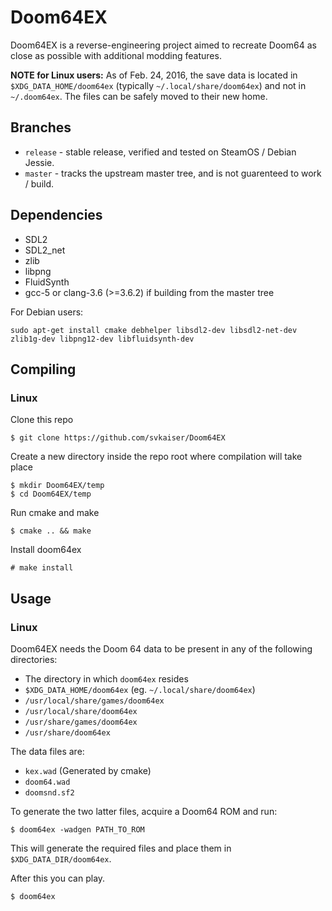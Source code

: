 Doom64EX
========

Doom64EX is a reverse-engineering project aimed to recreate Doom64 as close as possible with additional modding features.

**NOTE for Linux users:** As of Feb. 24, 2016, the save data is located in `$XDG_DATA_HOME/doom64ex` (typically `~/.local/share/doom64ex`) and not in `~/.doom64ex`. The files can be safely moved to their new home.

## Branches

* `release` - stable release, verified and tested on SteamOS / Debian Jessie.
* `master` - tracks the upstream master tree, and is not guarenteed to work / build.

## Dependencies

* SDL2
* SDL2_net
* zlib
* libpng
* FluidSynth
* gcc-5 or clang-3.6 (>=3.6.2) if building from the master tree

For Debian users:

```
sudo apt-get install cmake debhelper libsdl2-dev libsdl2-net-dev zlib1g-dev libpng12-dev libfluidsynth-dev
```

## Compiling

### Linux

Clone this repo

    $ git clone https://github.com/svkaiser/Doom64EX

Create a new directory inside the repo root where compilation will take place

    $ mkdir Doom64EX/temp
    $ cd Doom64EX/temp

Run cmake and make

    $ cmake .. && make
    
Install doom64ex

    # make install

## Usage

### Linux

Doom64EX needs the Doom 64 data to be present in any of the following directories:

* The directory in which `doom64ex` resides
* `$XDG_DATA_HOME/doom64ex` (eg. `~/.local/share/doom64ex`)
* `/usr/local/share/games/doom64ex`
* `/usr/local/share/doom64ex`
* `/usr/share/games/doom64ex`
* `/usr/share/doom64ex`

The data files are:

* `kex.wad` (Generated by cmake)
* `doom64.wad`
* `doomsnd.sf2`

To generate the two latter files, acquire a Doom64 ROM and run:

    $ doom64ex -wadgen PATH_TO_ROM

This will generate the required files and place them in `$XDG_DATA_DIR/doom64ex`.

After this you can play.

    $ doom64ex

